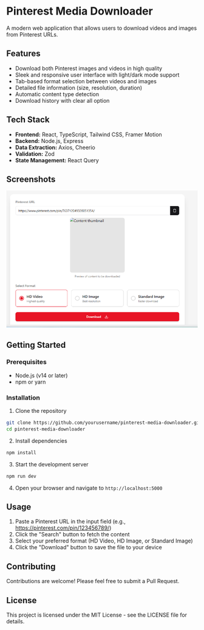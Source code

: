 # Pinterest Media Downloader

A modern web application that allows users to download videos and images from Pinterest URLs.

## Features

- Download both Pinterest images and videos in high quality
- Sleek and responsive user interface with light/dark mode support
- Tab-based format selection between videos and images
- Detailed file information (size, resolution, duration)
- Automatic content type detection
- Download history with clear all option

## Tech Stack

- **Frontend:** React, TypeScript, Tailwind CSS, Framer Motion
- **Backend:** Node.js, Express
- **Data Extraction:** Axios, Cheerio
- **Validation:** Zod
- **State Management:** React Query

## Screenshots

![Pinterest Downloader App](attached_assets/image_1743655842804.png)

## Getting Started

### Prerequisites

- Node.js (v14 or later)
- npm or yarn

### Installation

1. Clone the repository
```bash
git clone https://github.com/yourusername/pinterest-media-downloader.git
cd pinterest-media-downloader
```

2. Install dependencies
```bash
npm install
```

3. Start the development server
```bash
npm run dev
```

4. Open your browser and navigate to `http://localhost:5000`

## Usage

1. Paste a Pinterest URL in the input field (e.g., https://pinterest.com/pin/123456789/)
2. Click the "Search" button to fetch the content
3. Select your preferred format (HD Video, HD Image, or Standard Image)
4. Click the "Download" button to save the file to your device

## Contributing

Contributions are welcome! Please feel free to submit a Pull Request.

## License

This project is licensed under the MIT License - see the LICENSE file for details.
